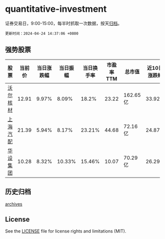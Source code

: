 # quantitative-investment

证券交易日，9:00-15:00，每半时抓取一次数据，按天[归档](archives)。

`更新时间：2024-04-24 14:37:06 +0800`

## 强势股票

|股票|当前价|当日涨跌幅|当日振幅|当日换手率|市盈率TTM|总市值|近10日涨跌幅|
|----|----|----|----|----|----|----|----|
|[沃尔核材](https://xueqiu.com/S/SZ002130)|12.91|9.97%|8.09%|18.2%|23.22|162.65亿|33.92%|
|[上海汽配](https://xueqiu.com/S/SH603107)|21.39|5.94%|8.17%|23.21%|44.68|72.16亿|24.87%|
|[华设集团](https://xueqiu.com/S/SH603018)|10.28|8.32%|10.33%|15.46%|10.07|70.29亿|26.29%|

## 历史归档

[archives](archives)

## License

See the [LICENSE](LICENSE) file for license rights and limitations (MIT).